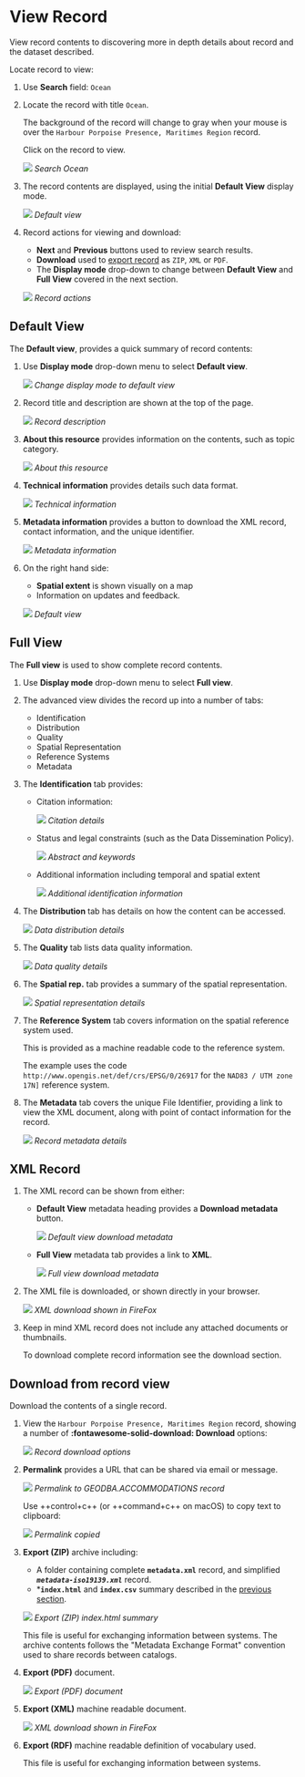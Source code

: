 # View Record

View record contents to discovering more in depth details about record and the dataset described.

Locate record to view:

1.  Use **Search** field: `Ocean`

2.  Locate the record with title `Ocean`.

    The background of the record will change to gray when your mouse is
    over the `Harbour Porpoise Presence, Maritimes Region` record.
    
    Click on the record to view.

    ![](../search/img/search_ocean.png)
    *Search Ocean*

3.  The record contents are displayed, using the initial
    **Default View** display mode.

    ![](img/record_default_view.png)
    *Default view*

4.  Record actions for viewing and download:

    -   **Next** and **Previous** buttons used to review search results.
    -   **Download** used to [export record](#download-from-record-view)
        as `ZIP`, `XML` or `PDF`.
    -   The **Display mode** drop-down to change between **Default View**
        and **Full View** covered in the next section.

    ![](img/record_navigation.png)
    *Record actions*

## Default View

The **Default view**, provides a quick summary of record contents:

1.  Use **Display mode** drop-down menu to select **Default view**.

    ![](img/default_view.png)
    *Change display mode to default view*

2.  Record title and description are shown at the top of the page.

    ![](img/description.png)
    *Record description*

3.  **About this resource** provides information on the contents, such as topic category.

    ![](img/about.png)
    *About this resource*

4.  **Technical information** provides details such data format.

    ![](img/technical.png)
    *Technical information*

5.  **Metadata information** provides a button to download the XML record, contact information, and the
    unique identifier.

    ![](img/default_metadata.png)
    *Metadata information*

6.  On the right hand side:

    -   **Spatial extent** is shown visually on a map
    -   Information on updates and feedback.

    ![](img/record_default_view.png)
    *Default view*

## Full View

The **Full view** is used to show complete record contents.

1.  Use **Display mode** drop-down menu to select **Full view**.

2.  The advanced view divides the record up into a number of tabs:

    -   Identification
    -   Distribution
    -   Quality
    -   Spatial Representation
    -   Reference Systems
    -   Metadata

3.  The **Identification** tab provides:

    -   Citation information:
        
        ![](img/citation.png)
        *Citation details*
        
    -   Status and legal constraints (such as the Data Dissemination
        Policy).
        
        ![](img/abstract.png)
        *Abstract and keywords*
        
    -   Additional information including temporal and spatial extent
        
        ![](img/additional.png)
        *Additional identification information*
    
4.  The **Distribution** tab has details on how the content can be accessed.

    ![](img/data_distribution.png)
    *Data distribution details*

5.  The **Quality** tab lists data quality information.

    ![](img/quality.png)
    *Data quality details*

6.  The **Spatial rep.** tab provides a summary of the spatial representation.

    ![](img/spatial_representation.png)
    *Spatial representation details*

7.  The **Reference System** tab covers information on the spatial reference system used.

    This is provided as a machine readable code to the reference system.
    
    The example uses the code  `http://www.opengis.net/def/crs/EPSG/0/26917` for the 
    `NAD83 / UTM zone 17N]` reference system.

8.  The **Metadata** tab covers the unique File Identifier, providing a link to view the XML document,
    along with point of contact information for the record.

    ![](img/metadata.png)
    *Record metadata details*

## XML Record

1.  The XML record can be shown from either:

    -   **Default View** metadata heading provides a **Download metadata** button.
        
        ![](img/default_download_metadata.png)
        *Default view download metadata*
    
    - **Full View** metadata tab provides a link to **XML**.

       ![](img/full_download_metadata.png)
       *Full view download metadata*
    
2.  The XML file is downloaded, or shown directly in your browser.

    ![](img/record-xml.png)
    *XML download shown in FireFox*

3.  Keep in mind XML record does not include any attached documents or thumbnails.

    To download complete record information see the download section.
    
## Download from record view

Download the contents of a single record.

1.  View the `Harbour Porpoise Presence, Maritimes Region` record, showing a number of **:fontawesome-solid-download: Download** options:

    ![](img/record_download.png)
    *Record download options*

2.  **Permalink** provides a URL that
    can be shared via email or message.

    ![](img/permalink.png)
    *Permalink to GEODBA.ACCOMMODATIONS record*

    Use ++control+c++ (or ++command+c++ on macOS) to copy text to clipboard:

    ![](img/permalink_copied.png)
    *Permalink copied*

3.  **Export (ZIP)** archive including:

    -   A folder containing complete **`metadata.xml`** record, and simplified
        ***`metadata-iso19139.xml`*** record.
    -   ***`index.html`** and **`index.csv`** summary described in
        the [previous section](#download-from-search-results).

    ![](img/export_record_zip.png)
    *Export (ZIP) index.html summary*

    This file is useful for exchanging information between systems. The
    archive contents follows the "Metadata Exchange Format" convention
    used to share records between catalogs.

4.  **Export (PDF)** document.

    ![](img/export_record_pdf.png)
    *Export (PDF) document*

5.  **Export (XML)** machine readable
    document.

    ![](img/record-xml.png)
    *XML download shown in FireFox*

6.  **Export (RDF)** machine readable
    definition of vocabulary used.

    This file is useful for exchanging information between systems.

